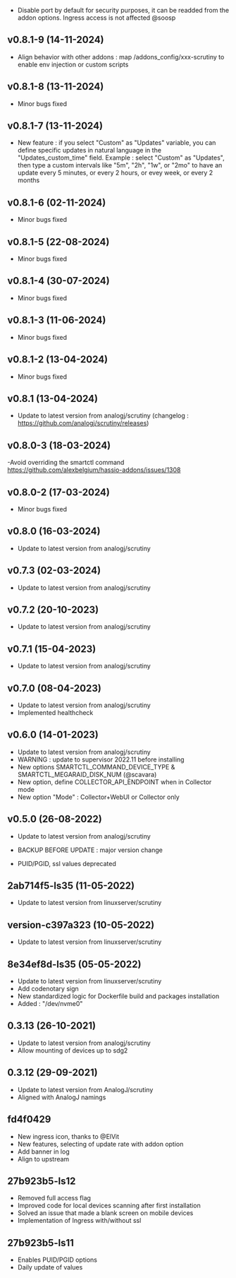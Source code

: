 - Disable port by default for security purposes, it can be readded from the addon options. Ingress access is not affected @soosp

## v0.8.1-9 (14-11-2024)
- Align behavior with other addons : map /addons_config/xxx-scrutiny to enable env injection or custom scripts

## v0.8.1-8 (13-11-2024)
- Minor bugs fixed
## v0.8.1-7 (13-11-2024)
- New feature : if you select "Custom" as "Updates" variable, you can define specific updates in natural language in the "Updates_custom_time" field. Example : select "Custom" as "Updates", then type a custom intervals like "5m", "2h", "1w", or "2mo" to have an update every 5 minutes, or every 2 hours, or evey week, or every 2 months

## v0.8.1-6 (02-11-2024)
- Minor bugs fixed
## v0.8.1-5 (22-08-2024)
- Minor bugs fixed
## v0.8.1-4 (30-07-2024)
- Minor bugs fixed
## v0.8.1-3 (11-06-2024)
- Minor bugs fixed
## v0.8.1-2 (13-04-2024)
- Minor bugs fixed

## v0.8.1 (13-04-2024)
- Update to latest version from analogj/scrutiny (changelog : https://github.com/analogj/scrutiny/releases)
## v0.8.0-3 (18-03-2024)
-Avoid overriding the smartctl command https://github.com/alexbelgium/hassio-addons/issues/1308

## v0.8.0-2 (17-03-2024)
- Minor bugs fixed

## v0.8.0 (16-03-2024)
- Update to latest version from analogj/scrutiny

## v0.7.3 (02-03-2024)

- Update to latest version from analogj/scrutiny

## v0.7.2 (20-10-2023)

- Update to latest version from analogj/scrutiny

## v0.7.1 (15-04-2023)

- Update to latest version from analogj/scrutiny

## v0.7.0 (08-04-2023)

- Update to latest version from analogj/scrutiny
- Implemented healthcheck

## v0.6.0 (14-01-2023)

- Update to latest version from analogj/scrutiny
- WARNING : update to supervisor 2022.11 before installing
- New options SMARTCTL_COMMAND_DEVICE_TYPE & SMARTCTL_MEGARAID_DISK_NUM (@scavara)
- New option, define COLLECTOR_API_ENDPOINT when in Collector mode
- New option "Mode" : Collector+WebUI or Collector only

## v0.5.0 (26-08-2022)

- Update to latest version from analogj/scrutiny

- BACKUP BEFORE UPDATE : major version change
- PUID/PGID, ssl values deprecated

## 2ab714f5-ls35 (11-05-2022)

- Update to latest version from linuxserver/scrutiny

## version-c397a323 (10-05-2022)

- Update to latest version from linuxserver/scrutiny

## 8e34ef8d-ls35 (05-05-2022)

- Update to latest version from linuxserver/scrutiny
- Add codenotary sign
- New standardized logic for Dockerfile build and packages installation
- Added : "/dev/nvme0"

## 0.3.13 (26-10-2021)

- Update to latest version from analogj/scrutiny
- Allow mounting of devices up to sdg2

## 0.3.12 (29-09-2021)

- Update to latest version from AnalogJ/scrutiny
- Aligned with AnalogJ namings

## fd4f0429

- New ingress icon, thanks to @ElVit
- New features, selecting of update rate with addon option
- Add banner in log
- Align to upstream

## 27b923b5-ls12

- Removed full access flag
- Improved code for local devices scanning after first installation
- Solved an issue that made a blank screen on mobile devices
- Implementation of Ingress with/without ssl

## 27b923b5-ls11

- Enables PUID/PGID options
- Daily update of values
